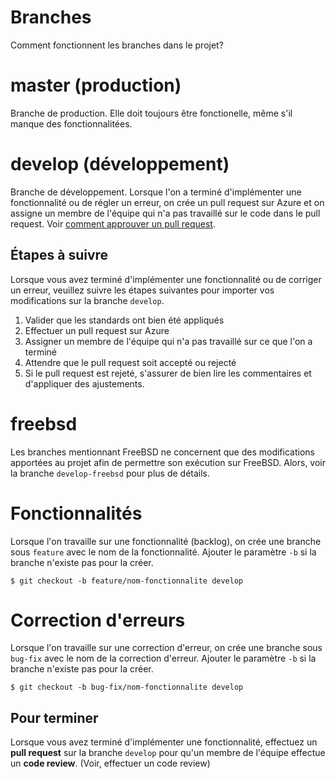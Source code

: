 
Branches
========

Comment fonctionnent les branches dans le projet?

# master (production)
Branche de production. Elle doit toujours être fonctionelle, même s'il manque des fonctionnalitées.

# develop (développement)
Branche de développement. Lorsque l'on a terminé d'implémenter une fonctionnalité ou de régler un erreur, on crée un pull request sur Azure et on assigne un membre de l'équipe qui n'a pas travaillé sur le code dans le pull request. Voir [comment approuver un pull request](code-reviews.md).

## Étapes à suivre
Lorsque vous avez terminé d'implémenter une fonctionnalité ou de corriger un erreur, veuillez suivre les étapes suivantes pour importer vos modifications sur la branche `develop`.

1. Valider que les standards ont bien été appliqués
2. Effectuer un pull request sur Azure
3. Assigner un membre de l'équipe qui n'a pas travaillé sur ce que l'on a terminé
4. Attendre que le pull request soit accepté ou rejecté
5. Si le pull request est rejeté, s'assurer de bien lire les commentaires et d'appliquer des ajustements.

# freebsd
Les branches mentionnant FreeBSD ne concernent que des modifications apportées au projet afin de permettre son exécution sur FreeBSD. Alors, voir la branche `develop-freebsd` pour plus de détails.

# Fonctionnalités
Lorsque l'on travaille sur une fonctionnalité (backlog), on crée une branche sous `feature` avec le nom de la fonctionnalité. Ajouter le paramètre `-b` si la branche n'existe pas pour la créer.

```
$ git checkout -b feature/nom-fonctionnalite develop
```

# Correction d'erreurs
Lorsque l'on travaille sur une correction d'erreur, on crée une branche sous `bug-fix` avec le nom de la correction d'erreur. Ajouter le paramètre `-b` si la branche n'existe pas pour la créer.

```
$ git checkout -b bug-fix/nom-fonctionnalite develop
```

## Pour terminer
Lorsque vous avez terminé d'implémenter une fonctionnalité, effectuez un **pull request** sur la branche `develop` pour qu'un membre de l'équipe effectue un **code review**. (Voir, effectuer un code review)
